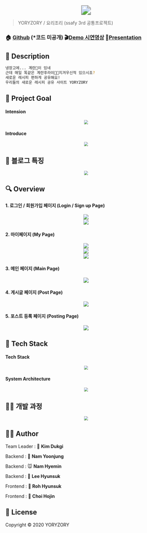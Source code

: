<center>
    <img src="./images/logo.png" style="zoom:190%;" align="center"/>
</center>


> YORYZORY / 요리조리 (ssafy 3rd 공통프로젝트)


### 🏠 [Github](https://github.com/titiman1013/YORYZORY) (*코드 미공개) :clapper:[Demo 시연영상](https://youtu.be/I1R6Cu8MLyc) :microphone:[Presentation](https://docs.google.com/presentation/d/1R6fd37cnxLNXQxbF2IXRIyQbmCHOlhdplsCh_0-tVuA/edit?usp=sharing)



## :memo: Description

```sh
냉장고에... 계란🥚이 있네
근데 매일 똑같은 계란후라이🍳🐣지겨우신적 있으시죠?
새로운 레시피 편하게 공유해요!
우리들의 새로운 레시피 공유 사이트 YORYZORY
```



## :pushpin: Project Goal

#### Intension
<center>
    <img src="./images/intentions.png" aling="center" style="zoom:80%;"/><br>
</center>

#### Introduce
<center>
    <img src="./images/introduce.png" aling="center" style="zoom:80%;"/><br>
</center>




## 📃 블로그 특징

<center>
    <img src="./images/character.png" aling="center" style="zoom:80%;"/><br>
</center>



## 🔍 Overview

#### 1. 로그인 / 회원가입 페이지 (Login / Sign up Page)

<center>
    <img src="./images/login.png" aling="center" style="zoom:100%;"/><br>
</center>

<center>
    <img src="./images/sign up.png" aling="center" style="zoom:100%;"/><br>
</center>



#### 2. 마이페이지 (My Page)

<center>
    <img src="./images/my page1.png" aling="center" style="zoom:100%;"/><br>
</center>

<center>
    <img src="./images/my page2.png" aling="center" style="zoom:100%;"/><br>
</center>

<center>
    <img src="./images/my page3.png" aling="center" style="zoom:100%;"/><br>
</center>



#### 3. 메인 페이지 (Main Page)

<center>
    <img src="./images/main page.png" aling="center" style="zoom:100%;"/><br>
</center>



#### 4. 게시글 페이지 (Post Page)

<center>
    <img src="./images/post page.png" aling="center" style="zoom:100%;"/><br>
</center>



#### 5. 포스트 등록 페이지 (Posting Page)

<center>
    <img src="./images/posting page.png" aling="center" style="zoom:100%;"/><br>
</center>



## 🔧 Tech Stack

#### Tech Stack

<center>
    <img src="./images/tech.png" aling="center" style="zoom:80%;"/><br>
</center>

#### System Architecture

<center>
    <img src="./images/system architecture.png" aling="center" style="zoom:80%;"/><br>
</center>


## 🏃‍♂️ 개발 과정

<center>
    <img src="./images/process.png" aling="center" style="zoom:80%;"/><br>
</center>




## 🤼‍♂️ Author

Team Leader : 🐼 __Kim Dukgi__

Backend : 🦊 __Nam Yoonjung__

Backend : 🐭 __Nam Hyemin__

Backend : 🐷 __Lee Hyunsuk__

Frontend : 🦁 __Roh Hyunsuk__

Frontend : 🐰 __Choi Hojin__



## 📝 License

Copyright © 2020 YORYZORY